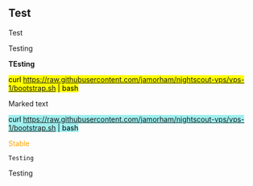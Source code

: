 ## Test  
  
Test  
  
Testing  

**TEsting**  
  
<mark>curl https://raw.githubusercontent.com/jamorham/nightscout-vps/vps-1/bootstrap.sh | bash</mark>  
  
<span style="background-color: #4F4F4F color: #fFfFfF">Marked text</span>  
  
<mark style="background-color: #9FeFef">curl https://raw.githubusercontent.com/jamorham/nightscout-vps/vps-1/bootstrap.sh | bash</mark>  
  
<span style="color:orange">Stable</span>  
  
```
Testing
```

Testing  
